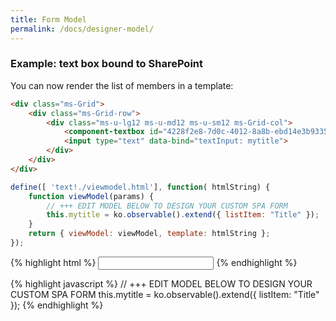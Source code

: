 ```yaml
---
title: Form Model
permalink: /docs/designer-model/
---
```


### Example: text box bound to SharePoint 

You can now render the list of members in a template:

```html
<div class="ms-Grid">
    <div class="ms-Grid-row">
        <div class="ms-u-lg12 ms-u-md12 ms-u-sm12 ms-Grid-col">
            <component-textbox id="4228f2e8-7d0c-4012-8a8b-ebd14e3b9335" params="'InternalName':'Title','Title':'Title','Description':'','MaxLength':255,'DefaultValue':null,'FieldTypeKind':2,'ReadOnlyField':false,'Required':true" class=""></component-textbox>
            <input type="text" data-bind="textInput: mytitle"> 
        </div>
    </div>
</div>
```

```javascript
define([ 'text!./viewmodel.html'], function( htmlString) {
    function viewModel(params) {
        // +++ EDIT MODEL BELOW TO DESIGN YOUR CUSTOM SPA FORM
        this.mytitle = ko.observable().extend({ listItem: "Title" });
    }
    return { viewModel: viewModel, template: htmlString };
});
```

{% highlight html %}
<input type="text" data-bind="textInput: mytitle"> 
{% endhighlight %}

{% highlight javascript %}
// +++ EDIT MODEL BELOW TO DESIGN YOUR CUSTOM SPA FORM
this.mytitle = ko.observable().extend({ listItem: "Title" });
{% endhighlight %}
